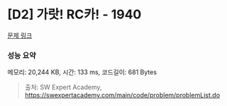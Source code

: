 # [D2] 가랏! RC카! - 1940 

[문제 링크](https://swexpertacademy.com/main/code/problem/problemDetail.do?contestProbId=AV5PjMgaALgDFAUq) 

### 성능 요약

메모리: 20,244 KB, 시간: 133 ms, 코드길이: 681 Bytes



> 출처: SW Expert Academy, https://swexpertacademy.com/main/code/problem/problemList.do